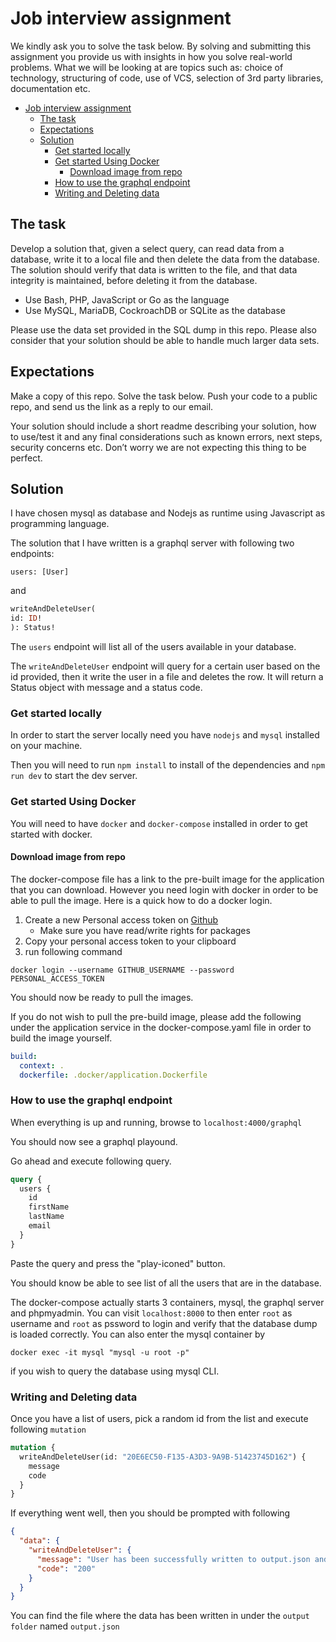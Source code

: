 # Job interview assignment

We kindly ask you to solve the task below. By solving and submitting this assignment you provide us with insights in how you solve real-world problems. What we will be looking at are topics such as: choice of technology, structuring of code, use of VCS, selection of 3rd party libraries, documentation etc.

- [Job interview assignment](#job-interview-assignment)
  - [The task](#the-task)
  - [Expectations](#expectations)
  - [Solution](#solution)
    - [Get started locally](#get-started-locally)
    - [Get started Using Docker](#get-started-using-docker)
      - [Download image from repo](#download-image-from-repo)
    - [How to use the graphql endpoint](#how-to-use-the-graphql-endpoint)
    - [Writing and Deleting data](#writing-and-deleting-data)

## The task

Develop a solution that, given a select query, can read data from a database, write it to a local file and then delete the data from the database. The solution should verify that data is written to the file, and that data integrity is maintained, before deleting it from the database.

- Use Bash, PHP, JavaScript or Go as the language
- Use MySQL, MariaDB, CockroachDB or SQLite as the database

Please use the data set provided in the SQL dump in this repo. Please also consider that your solution should be able to handle much larger data sets.

## Expectations

Make a copy of this repo. Solve the task below. Push your code to a public repo, and send us the link as a reply to our email.

Your solution should include a short readme describing your solution, how to use/test it and any final considerations such as known errors, next steps, security concerns etc. Don’t worry we are not expecting this thing to be perfect.

## Solution

I have chosen mysql as database and Nodejs as runtime using Javascript as programming language.

The solution that I have written is a graphql server with following two endpoints:

```gaphql
users: [User]
```

and

```graphql
writeAndDeleteUser(
id: ID!
): Status!
```

The `users` endpoint will list all of the users available in your database.

The `writeAndDeleteUser` endpoint will query for a certain user based on the id provided, then it write the user in a file and deletes the row. It will return a Status object with message and a status code.

### Get started locally

In order to start the server locally need you have `nodejs` and `mysql` installed on your machine.

Then you will need to run `npm install` to install of the dependencies and `npm run dev` to start the dev server.

### Get started Using Docker

You will need to have `docker` and `docker-compose` installed in order to get started with docker.

#### Download image from repo

The docker-compose file has a link to the pre-built image for the application that you can download.
However you need login with docker in order to be able to pull the image.
Here is a quick how to do a docker login.

1. Create a new Personal access token on [Github](https://github.com/settings/tokens)
   - Make sure you have read/write rights for packages
1. Copy your personal access token to your clipboard
1. run following command

```shell
docker login --username GITHUB_USERNAME --password PERSONAL_ACCESS_TOKEN
```

You should now be ready to pull the images.

If you do not wish to pull the pre-build image,
please add the following under the application service in the docker-compose.yaml file in order to build the image yourself.

```yml
build:
  context: .
  dockerfile: .docker/application.Dockerfile
```

### How to use the graphql endpoint

When everything is up and running, browse to `localhost:4000/graphql`

You should now see a graphql playound.

Go ahead and execute following query.

```graphql
query {
  users {
    id
    firstName
    lastName
    email
  }
}
```

Paste the query and press the "play-iconed" button.

You should know be able to see list of all the users that are in the database.

The docker-compose actually starts 3 containers, mysql, the graphql server and phpmyadmin.
You can visit `localhost:8000` to then enter `root` as username and `root` as pssword to login and verify that the database dump is loaded correctly. You can also enter the mysql container by

```shell
docker exec -it mysql "mysql -u root -p"
```

if you wish to query the database using mysql CLI.

### Writing and Deleting data

Once you have a list of users, pick a random id from the list and execute following `mutation`

```graphql
mutation {
  writeAndDeleteUser(id: "20E6EC50-F135-A3D3-9A9B-51423745D162") {
    message
    code
  }
}
```

If everything went well, then you should be prompted with following

```json
{
  "data": {
    "writeAndDeleteUser": {
      "message": "User has been successfully written to output.json and row for id: 20E6EC50-F135-A3D3-9A9B-51423745D162 is now deleted",
      "code": "200"
    }
  }
}
```

You can find the file where the data has been written in under the `output folder` named `output.json`

